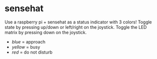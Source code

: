 # sensehat

Use a raspberry pi + sensehat as a status indicator with 3 colors! Toggle state by pressing up/down or left/right on the joystick. Toggle the LED matrix by pressing down on the joystick.

- *blue* = approach
- *yellow* = busy
- *red* = do not disturb
